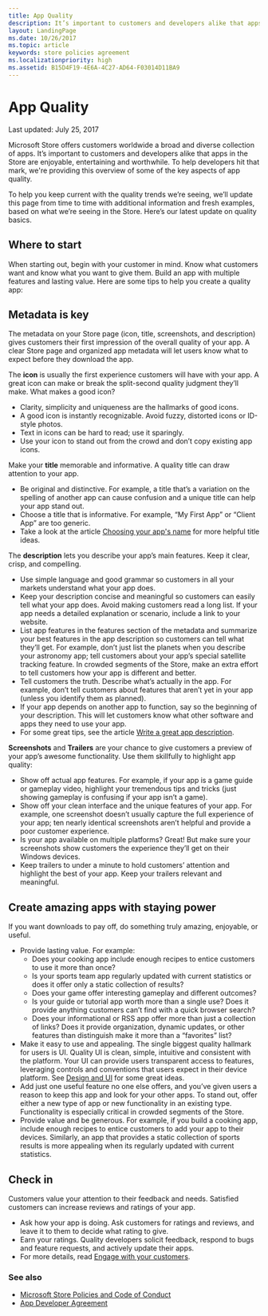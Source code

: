 ```yaml
---
title: App Quality
description: It’s important to customers and developers alike that apps in the Store are enjoyable, entertaining and worthwhile. To help developers hit that mark, we're providing this overview of some of the key aspects of app quality.
layout: LandingPage
ms.date: 10/26/2017
ms.topic: article
keywords: store policies agreement
ms.localizationpriority: high
ms.assetid: B15D4F19-4E6A-4C27-AD64-F03014D11BA9
---
```


# App Quality

Last updated: July 25, 2017

Microsoft Store offers customers worldwide a broad and diverse collection of apps. It’s important to customers and developers alike that apps in the Store are enjoyable, entertaining and worthwhile. To help developers hit that mark, we're providing this overview of some of the key aspects of app quality.

To help you keep current with the quality trends we’re seeing, we’ll update this page from time to time with additional information and fresh examples, based on what we’re seeing in the Store. Here’s our latest update on quality basics.


## Where to start

When starting out, begin with your customer in mind. Know what customers want and know what you want to give them. Build an app with multiple features and lasting value. Here are some tips to help you create a quality app:


## Metadata is key

The metadata on your Store page (icon, title, screenshots, and description) gives customers their first impression of the overall quality of your app. A clear Store page and organized app metadata will let users know what to expect before they download the app.

The **icon** is usually the first experience customers will have with your app. A great icon can make or break the split-second quality judgment they’ll make. What makes a good icon?

- Clarity, simplicity and uniqueness are the hallmarks of good icons.
- A good icon is instantly recognizable. Avoid fuzzy, distorted icons or ID-style photos.
- Text in icons can be hard to read; use it sparingly.
- Use your icon to stand out from the crowd and don’t copy existing app icons.

Make your **title** memorable and informative. A quality title can draw attention to your app.

- Be original and distinctive. For example, a title that’s a variation on the spelling of another app can cause confusion and a unique title can help your app stand out.
- Choose a title that is informative. For example, “My First App” or “Client App” are too generic.
- Take a look at the article [Choosing your app's name](https://docs.microsoft.com/windows/uwp/publish/create-your-app-by-reserving-a-name#choosing-your-apps-name) for more helpful title ideas.

The **description** lets you describe your app’s main features. Keep it clear, crisp, and compelling.

- Use simple language and good grammar so customers in all your markets understand what your app does.
- Keep your description concise and meaningful so customers can easily tell what your app does. Avoid making customers read a long list. If your app needs a detailed explanation or scenario, include a link to your website.
- List app features in the features section of the metadata and summarize your best features in the app description so customers can tell what they’ll get. For example, don’t just list the planets when you describe your astronomy app; tell customers about your app’s special satellite tracking feature. In crowded segments of the Store, make an extra effort to tell customers how your app is different and better.
- Tell customers the truth. Describe what’s actually in the app. For example, don’t tell customers about features that aren’t yet in your app (unless you identify them as planned).
- If your app depends on another app to function, say so the beginning of your description. This will let customers know what other software and apps they need to use your app.
- For some great tips, see the article [Write a great app description](https://docs.microsoft.com/windows/uwp/publish/write-a-great-app-description).

**Screenshots** and **Trailers** are your chance to give customers a preview of your app’s awesome functionality. Use them skillfully to highlight app quality:

- Show off actual app features. For example, if your app is a game guide or gameplay video, highlight your tremendous tips and tricks (just showing gameplay is confusing if your app isn’t a game).
- Show off your clean interface and the unique features of your app. For example, one screenshot doesn’t usually capture the full experience of your app; ten nearly identical screenshots aren’t helpful and provide a poor customer experience.
- Is your app available on multiple platforms? Great! But make sure your screenshots show customers the experience they’ll get on their Windows devices.
- Keep trailers to under a minute to hold customers’ attention and highlight the best of your app. Keep your trailers relevant and meaningful.


## Create amazing apps with staying power

If you want downloads to pay off, do something truly amazing, enjoyable, or useful.

- Provide lasting value. For example:
    - Does your cooking app include enough recipes to entice customers to use it more than once?
    - Is your sports team app regularly updated with current statistics or does it offer only a static collection of results?
    - Does your game offer interesting gameplay and different outcomes?
    - Is your guide or tutorial app worth more than a single use? Does it provide anything customers can’t find with a quick browser search?
    - Does your informational or RSS app offer more than just a collection of links? Does it provide organization, dynamic updates, or other features than distinguish make it more than a “favorites” list?
- Make it easy to use and appealing. The single biggest quality hallmark for users is UI. Quality UI is clean, simple, intuitive and consistent with the platform. Your UI can provide users transparent access to features, leveraging controls and conventions that users expect in their device platform. See [Design and UI](https://developer.microsoft.com/windows/apps/design) for some great ideas.
- Add just one useful feature no one else offers, and you’ve given users a reason to keep this app and look for your other apps. To stand out, offer either a new type of app or new functionality in an existing type. Functionality is especially critical in crowded segments of the Store.
- Provide value and be generous. For example, if you build a cooking app, include enough recipes to entice customers to add your app to their devices. Similarly, an app that provides a static collection of sports results is more appealing when its regularly updated with current statistics.


## Check in

Customers value your attention to their feedback and needs. Satisfied customers can increase reviews and ratings of your app.

- Ask how your app is doing. Ask customers for ratings and reviews, and leave it to them to decide what rating to give.
- Earn your ratings. Quality developers solicit feedback, respond to bugs and feature requests, and actively update their apps.
- For more details, read [Engage with your customers](https://developer.microsoft.com/store/engage).


### See also

- [Microsoft Store Policies and Code of Conduct](store-policies-and-code-of-conduct.md)
- [App Developer Agreement](https://docs.microsoft.com/legal/windows/agreements/app-developer-agreement)